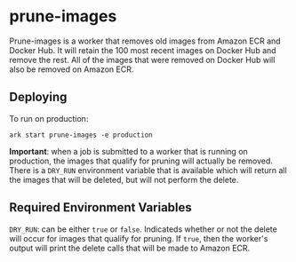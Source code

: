 # prune-images

Prune-images is a worker that removes old images from Amazon ECR and Docker Hub. It will retain the 100 most recent images on Docker Hub and remove the rest. All of the images that were removed on Docker Hub will also be removed on Amazon ECR.

## Deploying

To run on production:
```
ark start prune-images -e production
```

**Important**: when a job is submitted to a worker that is running on production, the images that qualify for pruning will actually be removed. There is a `DRY_RUN` environment variable that is available which will return all the images that will be deleted, but will not perform the delete.

## Required Environment Variables

`DRY_RUN`: can be either `true` or `false`. Indicateds whether or not the delete will occur for images that qualify for pruning. If `true`, then the worker's output will print the delete calls that will be made to Amazon ECR.
